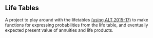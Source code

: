 ## Life Tables
A project to play around with the lifetables [(using ALT 2015-17)](https://aga.gov.au/publications/life-tables/australian-life-tables-2015-17) to make functions for expressing probabilities from the life table, and eventually expected present value of annuities and life products. 